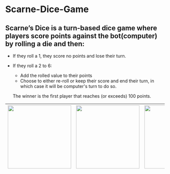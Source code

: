 # Scarne-Dice-Game

Scarne’s Dice is a turn-based dice game where players score points against the bot(computer) by rolling a die and then:
------------------------------------------------------------
* If they roll a 1, they score no points and lose their turn.
* If they roll a 2 to 6:
  * Add the rolled value to their points
  * Choose to either re-roll or keep their score and end their turn, in which case it will be computer's turn to do so.
  
  The winner is the first player that reaches (or exceeds) 100 points.
 
| <img src = "Screenshots/dice(1).jpg" width=200> | <img src = "Screenshots/dice(2).jpg" width=200> | <img src = "Screenshots/dice(3).jpg" width=200>| <img src = "Screenshots/dice(4).jpg" width=200> |
|---|---|---|---|

